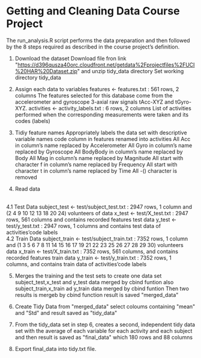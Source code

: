 # Getting and Cleaning Data Course Project
The run_analysis.R script performs the data preparation and then followed by the 8 steps required as described in the course project’s definition.

1. Download the dataset
Download file fron link "https://d396qusza40orc.cloudfront.net/getdata%2Fprojectfiles%2FUCI%20HAR%20Dataset.zip" and unzip tidy_data directory
Set working directory tidy_data

2. Assign each data to variables
features <- features.txt : 561 rows, 2 columns 
The features selected for this database come from the accelerometer and gyroscope 3-axial raw signals tAcc-XYZ and tGyro-XYZ.
activities <- activity_labels.txt : 6 rows, 2 columns 
List of activities performed when the corresponding measurements were taken and its codes (labels)

3. Tidiy feature names
Appropriately labels the data set with descriptive variable names
code column in features renamed into activities
All Acc in column’s name replaced by Accelerometer
All Gyro in column’s name replaced by Gyroscope
All BodyBody in column’s name replaced by Body
All Mag in column’s name replaced by Magnitude
All start with character f in column’s name replaced by Frequency
All start with character t in column’s name replaced by Time
All -() character is removed

4. Read data
</br>
4.1 Test Data
subject_test <- test/subject_test.txt : 2947 rows, 1 column and (2   4   9  10  12  13  18  20  24) volunteers of data
x_test <- test/X_test.txt : 2947 rows, 561 columns and  contains recorded features test data
y_test <- test/y_test.txt : 2947 rows, 1 columns  and contains test data of activities’code labels

</br>
4.2 Train Data
subject_train <- test/subject_train.txt : 7352 rows, 1 column  and (1   3   5   6   7   8  11  14  15  16  17  19  21  22  23  25  26  27  28  29  30) volunteers data
x_train <- test/X_train.txt : 7352 rows, 561 columns, and contains recorded features train data
y_train <- test/y_train.txt : 7352 rows, 1 columns, and contains train data of activities’code labels

5. Merges the training and the test sets to create one data set
subject_test,x_test and y_test data merged by cbind funtion
also subject_train,x_train ad y_train data merged by cbind funtion
Then two results is mergeb by cbind function
result is saved "merged_data"

6. Create Tidy Data
from "merged_data" select coloums containing "mean" and "Std" and result saved as "tidy_data"

7. From the tidy_data set in step 6, creates a second, independent tidy data set with the average of each variable for each activity and each subject and then result is saved as "final_data" which 180 rows and 88 columns
8. Export final_data into tidy.txt file.